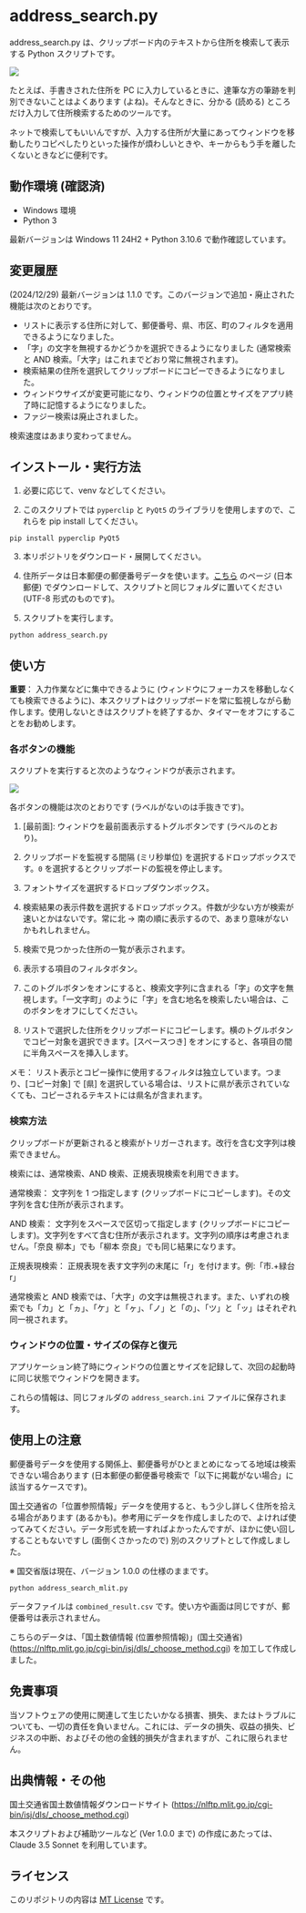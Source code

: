 # address_search.py
 
address_search.py は、クリップボード内のテキストから住所を検索して表示する Python スクリプトです。

![](./screen.png)


たとえば、手書きされた住所を PC に入力しているときに、達筆な方の筆跡を判別できないことはよくあります (よね)。そんなときに、分かる (読める) ところだけ入力して住所検索するためのツールです。

ネットで検索してもいいんですが、入力する住所が大量にあってウィンドウを移動したりコピペしたりといった操作が煩わしいときや、キーからもう手を離したくないときなどに便利です。

## 動作環境 (確認済)

* Windows 環境
* Python 3

最新バージョンは Windows 11 24H2 + Python 3.10.6 で動作確認しています。

## 変更履歴

(2024/12/29) 最新バージョンは 1.1.0 です。このバージョンで追加・廃止された機能は次のとおりです。

* リストに表示する住所に対して、郵便番号、県、市区、町のフィルタを適用できるようになりました。
* 「字」の文字を無視するかどうかを選択できるようになりました (通常検索と AND 検索。「大字」はこれまでどおり常に無視されます)。
* 検索結果の住所を選択してクリップボードにコピーできるようになりました。
* ウィンドウサイズが変更可能になり、ウィンドウの位置とサイズをアプリ終了時に記憶するようになりました。
* ファジー検索は廃止されました。

検索速度はあまり変わってません。

## インストール・実行方法

1. 必要に応じて、venv などしてください。

2. このスクリプトでは `pyperclip` と `PyQt5` のライブラリを使用しますので、これらを pip install してください。

```
pip install pyperclip PyQt5
```

3. 本リポジトリをダウンロード・展開してください。

4. 住所データは日本郵便の郵便番号データを使います。[こちら](https://www.post.japanpost.jp/zipcode/dl/utf-zip.html) のページ (日本郵便) でダウンロードして、スクリプトと同じフォルダに置いてください (UTF-8 形式のものです)。

5. スクリプトを実行します。
```
python address_search.py
```

## 使い方

**重要**： 入力作業などに集中できるように (ウィンドウにフォーカスを移動しなくても検索できるように)、本スクリプトはクリップボードを常に監視しながら動作します。使用しないときはスクリプトを終了するか、タイマーをオフにすることをお勧めします。

### 各ボタンの機能

スクリプトを実行すると次のようなウィンドウが表示されます。

![](./button.png)

各ボタンの機能は次のとおりです (ラベルがないのは手抜きです)。

1. [最前面]: ウィンドウを最前面表示するトグルボタンです (ラベルのとおり)。

2. クリップボードを監視する間隔 (ミリ秒単位) を選択するドロップボックスです。`0` を選択するとクリップボードの監視を停止します。

3. フォントサイズを選択するドロップダウンボックス。

4. 検索結果の表示件数を選択するドロップボックス。件数が少ない方が検索が速いとかはないです。常に北 → 南の順に表示するので、あまり意味がないかもれしれません。

5. 検索で見つかった住所の一覧が表示されます。

6. 表示する項目のフィルタボタン。

7. このトグルボタンをオンにすると、検索文字列に含まれる「字」の文字を無視します。「一文字町」のように「字」を含む地名を検索したい場合は、このボタンをオフにしてください。

8. リストで選択した住所をクリップボードにコピーします。横のトグルボタンでコピー対象を選択できます。[スペースつき] をオンにすると、各項目の間に半角スペースを挿入します。

メモ： リスト表示とコピー操作に使用するフィルタは独立しています。つまり、[コピー対象] で [県] を選択している場合は、リストに県が表示されていなくても、コピーされるテキストには県名が含まれます。

### 検索方法

クリップボードが更新されると検索がトリガーされます。改行を含む文字列は検索できません。

検索には、通常検索、AND 検索、正規表現検索を利用できます。

通常検索： 文字列を 1 つ指定します (クリップボードにコピーします)。その文字列を含む住所が表示されます。

AND 検索： 文字列をスペースで区切って指定します (クリップボードにコピーします)。文字列をすべて含む住所が表示されます。文字列の順序は考慮されません。「奈良 柳本」でも「柳本 奈良」でも同じ結果になります。

正規表現検索： 正規表現を表す文字列の末尾に「r」を付けます。例:「市.+緑台r」

通常検索と AND 検索では、「大字」の文字は無視されます。また、いずれの検索でも「カ」と「ヵ」、「ケ」と「ヶ」、「ノ」と「の」、「ツ」と「ッ」はそれぞれ同一視されます。

### ウィンドウの位置・サイズの保存と復元

アプリケーション終了時にウィンドウの位置とサイズを記録して、次回の起動時に同じ状態でウィンドウを開きます。

これらの情報は、同じフォルダの ``address_search.ini`` ファイルに保存されます。

## 使用上の注意

郵便番号データを使用する関係上、郵便番号がひとまとめになってる地域は検索できない場合あります (日本郵便の郵便番号検索で「以下に掲載がない場合」に該当するケースです)。

国土交通省の「位置参照情報」データを使用すると、もう少し詳しく住所を拾える場合があります (あるかも)。参考用にデータを作成しましたので、よければ使ってみてください。データ形式を統一すればよかったんですが、ほかに使い回しすることもないですし (面倒くさかったので) 別のスクリプトとして作成しました。

※ 国交省版は現在、バージョン 1.0.0 の仕様のままです。

```
python address_search_mlit.py
```

データファイルは ``combined_result.csv`` です。使い方や画面は同じですが、郵便番号は表示されません。

こちらのデータは、「国土数値情報 (位置参照情報)」(国土交通省) (https://nlftp.mlit.go.jp/cgi-bin/isj/dls/_choose_method.cgi) を加工して作成しました。

## 免責事項

当ソフトウェアの使用に関連して生じたいかなる損害、損失、またはトラブルについても、一切の責任を負いません。これには、データの損失、収益の損失、ビジネスの中断、およびその他の金銭的損失が含まれますが、これに限られません。

## 出典情報・その他

 国土交通省国土数値情報ダウンロードサイト (https://nlftp.mlit.go.jp/cgi-bin/isj/dls/_choose_method.cgi)

本スクリプトおよび補助ツールなど (Ver 1.0.0 まで) の作成にあたっては、Claude 3.5 Sonnet を利用しています。

## ライセンス

このリポジトリの内容は [MT License](./LICENSE) です。
